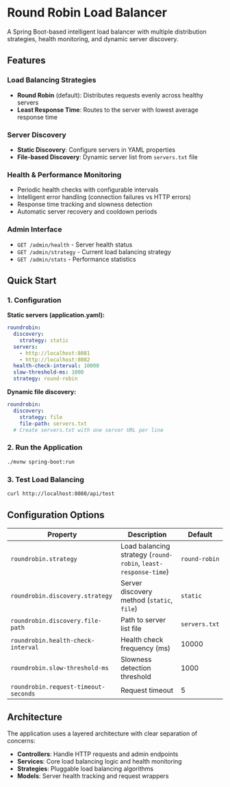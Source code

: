 # Round Robin Load Balancer

A Spring Boot-based intelligent load balancer with multiple distribution strategies, health monitoring, and dynamic server discovery.

## Features

### Load Balancing Strategies
- **Round Robin** (default): Distributes requests evenly across healthy servers
- **Least Response Time**: Routes to the server with lowest average response time

### Server Discovery
- **Static Discovery**: Configure servers in YAML properties
- **File-based Discovery**: Dynamic server list from `servers.txt` file

### Health & Performance Monitoring
- Periodic health checks with configurable intervals
- Intelligent error handling (connection failures vs HTTP errors)
- Response time tracking and slowness detection
- Automatic server recovery and cooldown periods

### Admin Interface
- `GET /admin/health` - Server health status
- `GET /admin/strategy` - Current load balancing strategy  
- `GET /admin/stats` - Performance statistics

## Quick Start

### 1. Configuration

**Static servers (application.yaml):**
```yaml
roundrobin:
  discovery:
    strategy: static
  servers:
    - http://localhost:8081
    - http://localhost:8082
  health-check-interval: 10000
  slow-threshold-ms: 1000
  strategy: round-robin
```

**Dynamic file discovery:**
```yaml
roundrobin:
  discovery:
    strategy: file
    file-path: servers.txt
  # Create servers.txt with one server URL per line
```

### 2. Run the Application
```bash
./mvnw spring-boot:run
```

### 3. Test Load Balancing
```bash
curl http://localhost:8080/api/test
```

## Configuration Options

| Property | Description | Default |
|----------|-------------|---------|
| `roundrobin.strategy` | Load balancing strategy (`round-robin`, `least-response-time`) | `round-robin` |
| `roundrobin.discovery.strategy` | Server discovery method (`static`, `file`) | `static` |
| `roundrobin.discovery.file-path` | Path to server list file | `servers.txt` |
| `roundrobin.health-check-interval` | Health check frequency (ms) | 10000 |
| `roundrobin.slow-threshold-ms` | Slowness detection threshold | 1000 |
| `roundrobin.request-timeout-seconds` | Request timeout | 5 |

## Architecture

The application uses a layered architecture with clear separation of concerns:
- **Controllers**: Handle HTTP requests and admin endpoints
- **Services**: Core load balancing logic and health monitoring
- **Strategies**: Pluggable load balancing algorithms
- **Models**: Server health tracking and request wrappers
